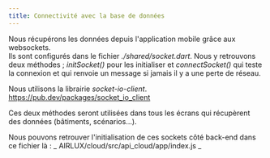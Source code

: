```yaml
---
title: Connectivité avec la base de données
--- 
```


Nous récupérons les données depuis l'application mobile grâce aux websockets.  
Ils sont configurés dans le fichier _./shared/socket.dart_. Nous y retrouvons deux méthodes ; _initSocket()_ pour les initialiser et _connectSocket()_ qui teste la connexion et qui renvoie un message si jamais il y a une perte de réseau.

Nous utilisons la librairie _socket-io-client_.  
https://pub.dev/packages/socket_io_client

Ces deux méthodes seront utilisées dans tous les écrans qui récupèrent des données (bâtiments, scénarios...).

Nous pouvons retrouver l'initialisation de ces sockets côté back-end dans ce fichier là : _ AIRLUX/cloud/src/api_cloud/app/index.js _ 